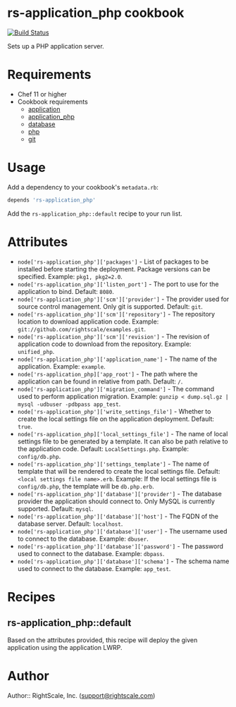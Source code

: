 # rs-application_php cookbook

[![Build Status](https://travis-ci.org/rightscale-cookbooks/rs-application_php.png?branch=white_13_07_acu111903_implement_rs-application_php)](https://travis-ci.org/rightscale-cookbooks/rs-application_php)

Sets up a PHP application server.

# Requirements

* Chef 11 or higher
* Cookbook requirements
  * [application](http://community.opscode.com/cookbooks/application)
  * [application_php](http://community.opscode.com/cookbooks/application_php)
  * [database](http://community.opscode.com/cookbooks/database)
  * [php](http://community.opscode.com/cookbooks/php)
  * [git](http://community.opscode.com/cookbooks/git)

# Usage

Add a dependency to your cookbook's `metadata.rb`:

```ruby
depends 'rs-application_php'
```

Add the `rs-application_php::default` recipe to your run list.

# Attributes

* `node['rs-application_php']['packages']` - List of packages to be installed before
  starting the deployment. Package versions can be specified. Example: `pkg1, pkg2=2.0`.
* `node['rs-application_php']['listen_port']` - The port to use for the application to bind.
  Default: `8080`.
* `node['rs-application_php']['scm']['provider']` - The provider used for source control
  management. Only git is supported. Default: `git`.
* `node['rs-application_php']['scm']['repository']` - The repository location to download
  application code. Example: `git://github.com/rightscale/examples.git`.
* `node['rs-application_php']['scm']['revision']` - The revision of application code to
  download from the repository. Example: `unified_php`.
* `node['rs-application_php']['application_name']` - The name of the application. Example:
  `example`.
* `node['rs-application_php]['app_root']` - The path where the application can be found in
  relative from path. Default: `/`.
* `node['rs-application_php']['migration_command']` - The command used to perform
  application migration. Example: `gunzip < dump.sql.gz | mysql -udbuser -pdbpass app_test`.
* `node['rs-application_php']['write_settings_file']` - Whether to create the local settings
  file on the application deployment. Default: `true`.
* `node['rs-application_php]['local_settings_file']` - The name of local settings file to be
  generated by a template. It can also be path relative to the application code.
  Default: `LocalSettings.php`. Example: `config/db.php`.
* `node['rs-application_php']['settings_template']` - The name of template that will be
  rendered to create the local settings file. Default: `<local settings file name>.erb`.
  Example: If the local settings file is `config/db.php`, the template will be
  `db.php.erb`.
* `node['rs-application_php']['database']['provider']` - The database provider the
  application should connect to. Only MySQL is currently supported. Default: `mysql`.
* `node['rs-application_php']['database']['host']` - The FQDN of the database server.
  Default: `localhost`.
* `node['rs-application_php']['database']['user']` - The username used to connect to the
  database. Example: `dbuser`.
* `node['rs-application_php']['database']['password']` - The password used to connect to the
  database. Example: `dbpass`.
* `node['rs-application_php']['database']['schema']` - The schema name used to connect to the
  database. Example: `app_test`.

# Recipes

## rs-application_php::default

Based on the attributes provided, this recipe will deploy the given application using the application LWRP.

# Author

Author:: RightScale, Inc. (<support@rightscale.com>)
